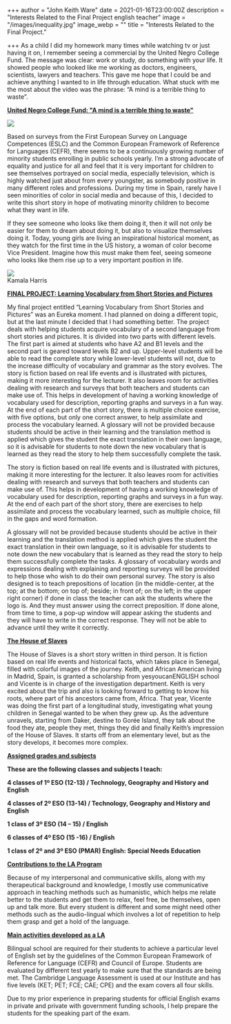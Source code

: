 +++
author = "John Keith Ware"
date = 2021-01-16T23:00:00Z
description = "Interests Related to the Final Project english teacher"
image = "/images/inequality.jpg"
image_webp = ""
title = "Interests Related to the Final Project."

+++
As a child I did my homework many times while watching tv or just having it on, I remember seeing a commercial by the United Negro College Fund. The message was clear: work or study, do something with your life. It showed people who looked like me working as doctors, engineers, scientists, lawyers and teachers. This gave me hope that I could be and achieve anything I wanted to in life through education. What stuck with me the most about the video was the phrase: “A mind is a terrible thing to waste”.

[**United Negro College Fund: "A mind is a terrible thing to waste"**]()

[![](/images/video.jpg)](https://www.youtube.com/watch?v=9UcnABDsGbo "A mind is a terrible thing to waste")

Based on surveys from the First European Survey on Language Competences (ESLC) and the Common European Framework of Reference for Languages (CEFR), there seems to be a continuously growing number of minority students enrolling in public schools yearly. I’m a strong advocate of equality and justice for all and feel that it is very important for children to see themselves portrayed on social media, especially television, which is highly watched just about from every youngster, as somebody positive in many different roles and professions. During my time in Spain, rarely have I seen minorities of color in social media and because of this, I decided to write this short story in hope of motivating minority children to become what they want in life.

If they see someone who looks like them doing it, then it will not only be easier for them to dream about doing it, but also to visualize themselves doing it. Today, young girls are living an inspirational historical moment, as they watch for the first time in the US history, a woman of color become Vice President. Imagine how this must make them feel, seeing someone who looks like them rise up to a very important position in life.

![](/images/harris.jpg)  
Kamala Harris

[**FINAL PROJECT: Learning Vocabulary from Short Stories and Pictures**]()

My final project entitled “Learning Vocabulary from Short Stories and Pictures” was an Eureka moment. I had planned on doing a different topic, but at the last minute I decided that I had something better. The project deals with helping students acquire vocabulary of a second language from short stories and pictures. It is divided into two parts with different levels. The first part is aimed at students who have A2 and B1 levels and the second part is geared toward levels B2 and up. Upper-level students will be able to read the complete story while lower-level students will not, due to the increase difficulty of vocabulary and grammar as the story evolves. The story is fiction based on real life events and is illustrated with pictures, making it more interesting for the lecturer. It also leaves room for activities dealing with research and surveys that both teachers and students can make use of. This helps in development of having a working knowledge of vocabulary used for description, reporting graphs and surveys in a fun way. At the end of each part of the short story, there is multiple choice exercise, with five options, but only one correct answer, to help assimilate and process the vocabulary learned. A glossary will not be provided because students should be active in their learning and the translation method is applied which gives the student the exact translation in their own language, so it is advisable for students to note down the new vocabulary that is learned as they read the story to help them successfully complete the task.

The story is fiction based on real life events and is illustrated with pictures, making it more interesting for the lecturer. It also leaves room for activities dealing with research and surveys that both teachers and students can make use of. This helps in development of having a working knowledge of vocabulary used for description, reporting graphs and surveys in a fun way. At the end of each part of the short story, there are exercises to help assimilate and process the vocabulary learned, such as multiple choice, fill in the gaps and word formation.

A glossary will not be provided because students should be active in their learning and the translation method is applied which gives the student the exact translation in their own language, so it is advisable for students to note down the new vocabulary that is learned as they read the story to help them successfully complete the tasks. A glossary of vocabulary words and expressions dealing with explaining and reporting surveys will be provided to help those who wish to do their own personal survey. The story is also designed is to teach prepositions of location (in the middle-center, at the top; at the bottom; on top of; beside; in front of; on the left; in the upper right corner) if done in class the teacher can ask the students where the logo is. And they must answer using the correct preposition. If done alone, from time to time, a pop-up window will appear asking the students and they will have to write in the correct response. They will not be able to advance until they write it correctly.

[**The House of Slaves**](https://form.jotform.com/210162460449349)

The House of Slaves is a short story written in third person. It is fiction based on real life events and historical facts, which takes place in Senegal, filled with colorful images of the journey. Keith, and African American living in Madrid, Spain, is granted a scholarship from yesyoucanENGLISH school and Vicente is in charge of the investigation department. Keith is very excited about the trip and also is looking forward to getting to know his roots, where part of his ancestors came from, Africa. That year, Vicente was doing the first part of a longitudinal study, investigating what young children in Senegal wanted to be when they grew up. As the adventure unravels, starting from Daker, destine to Gorée Island, they talk about the food they ate, people they met, things they did and finally Keith’s impression of the House of Slaves. It starts off from an elementary level, but as the story develops, it becomes more complex.

[**Assigned grades and subjects**]()

**These are the following classes and subjects I teach:**

**4 classes of 1º ESO (12-13) / Technology, Geography and History and English**

**4 classes of 2º ESO (13-14) / Technology, Geography and History and English**

**1 class of 3º ESO (14 – 15) / English**

**6 classes of 4º ESO (15 -16) / English**

**1 class of 2º and 3º ESO (PMAR) English: Special Needs Education**

[**Contributions to the LA Program**]()

Because of my interpersonal and communicative skills, along with my therapeutical background and knowledge, I mostly use communicative approach in teaching methods such as humanistic, which helps me relate better to the students and get them to relax, feel free, be themselves, open up and talk more. But every student is different and some might need other methods such as the audio-lingual which involves a lot of repetition to help them grasp and get a hold of the language.

[**Main activities developed as a LA**]()

Bilingual school are required for their students to achieve a particular level of English set by the guidelines of the Common European Framework of Reference for Language (CEFR) and Council of Europe. Students are evaluated by different test yearly to make sure that the standards are being met. The Cambridge Language Assessment is used at our Institute and has five levels (KET; PET; FCE; CAE; CPE) and the exam covers all four skills.

Due to my prior experience in preparing students for official English exams in private and private with government funding schools, I help prepare the students for the speaking part of the exam.